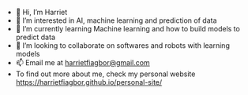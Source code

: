 - 👋 Hi, I’m Harriet
- 👀 I’m interested in AI, machine learning and prediction of data 
- 🌱 I’m currently learning Machine learning and how to build models to predict data
- 💞️ I’m looking to collaborate on softwares and robots with learning models
- 📫 Email me at harrietfiagbor@gmail.com 
- To find out more about me, check my personal website https://harrietfiagbor.github.io/personal-site/

<!---
harrietfiagbor/harrietfiagbor is a ✨ special ✨ repository because its `README.md` (this file) appears on your GitHub profile.
You can click the Preview link to take a look at your changes.
--->
